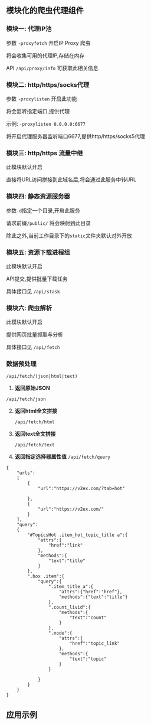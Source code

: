 ## 模块化的爬虫代理组件

### 模块一: 代理IP池

参数 `-proxyfetch` 开启IP Proxy 爬虫

将会收集可用的代理IP,存储在内存

API `/api/proxy/info` 可获取此相关信息

### 模块二: http/https/socks代理

参数 `-proxylisten` 开启此功能

将会监听指定端口,提供代理

示例: `-proxylisten 0.0.0.0:6677`

将开启代理服务器监听端口6677,提供http/https/socks5代理


### 模块三: http/https 流量中继

此模块默认开启

直接将URL访问拼接到此域名后,将会通过此服务中转URL

### 模块四: 静态资源服务器

参数`-d`指定一个目录,开启此服务

请求前缀`/public/` 将会映射到此目录

除此之外,当前工作目录下的`static`文件夹默认对外开放

### 模块五: 资源下载进程组

此模块默认开启

API提交,提供批量下载任务

具体接口见 `/api/stask`



### 模块六: 爬虫解析

此模块默认开启

提供网页批量抓取与分析

具体接口见 `/api/fetch`


### 数据预处理

`​/api/fetch/(json|html|text)`


1. **返回原始JSON**

  `/api/fetch/json`
  
2. **返回html全文拼接**

   `/api/fetch/html`

3. **返回text全文拼接**

   `/api/fetch/text`

4. **返回指定选择器属性值**
    `/api/fetch/query`
    

```
{
	"urls":
	[
		{
			"url":"https://v2ex.com/?tab=hot"
			
		},
		{
			"url":"https://v2ex.com/"
		}
	],
	"query":
	{
		"#TopicsHot .item_hot_topic_title a":{
			"attrs":{
				"href":"link"
			},
			"methods":{
				"text":"title"
			}
		},
		".box .item":{
			"query":{
				".item_title a":{
					"attrs":{"href":"href"},
					"methods":{"text":"title"}
				},
				".count_livid":{
					"methods":{
						"text":"count"
					}
				},
				".node":{
					"attrs":{
						"href":"topic_link"
					},
					"methods":{
						"text":"topic"
					}
				}
				
			}
		}
	}
}
```


## 应用示例


